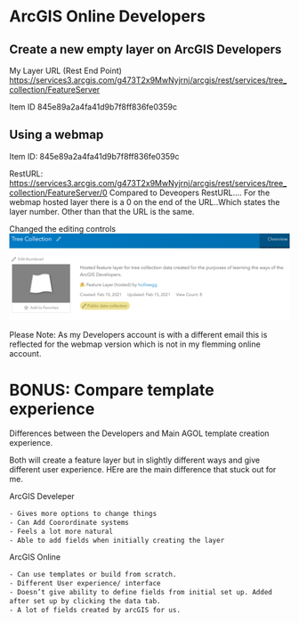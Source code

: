 # ArcGIS Online Developers

## Create a new empty layer on ArcGIS Developers
My Layer URL (Rest End Point) https://services3.arcgis.com/g473T2x9MwNyjrnj/arcgis/rest/services/tree_collection/FeatureServer

Item ID
845e89a2a4fa41d9b7f8ff836fe0359c

## Using a webmap 

Item ID: 845e89a2a4fa41d9b7f8ff836fe0359c

RestURL: https://services3.arcgis.com/g473T2x9MwNyjrnj/arcgis/rest/services/tree_collection/FeatureServer/0
Compared to Deveopers RestURL.... For the webmap hosted layer there is a 0 on the end of the URL..Which states the layer number. Other than that the URL is the same. 

Changed the editing controls
![Image of editin](treedata.PNG)

Please Note: As my Developers account is with a different email 
this is reflected for the webmap version which is not in my flemming online account. 
# BONUS: Compare template experience

Differences between the Developers and Main AGOL template creation experience. 

Both will create a feature layer but in slightly different ways and give different user experience. HEre are the main difference that stuck out for me. 

ArcGIS Develeper

    - Gives more options to change things 
	- Can Add Coorordinate systems
	- Feels a lot more natural 
	- Able to add fields when initially creating the layer 
	
ArcGIS Online

	- Can use templates or build from scratch. 
	- Different User experience/ interface
	- Doesn’t give ability to define fields from initial set up. Added after set up by clicking the data tab.
	- A lot of fields created by arcGIS for us. 



